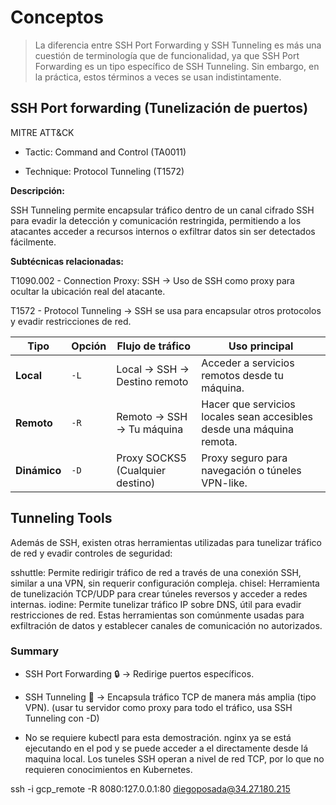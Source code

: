 # Conceptos

> La diferencia entre SSH Port Forwarding y SSH Tunneling es más una cuestión de terminología que de funcionalidad, ya que SSH Port Forwarding es un tipo específico de SSH Tunneling. Sin embargo, en la práctica, estos términos a veces se usan indistintamente.


## SSH Port forwarding (Tunelización de puertos)


MITRE ATT&CK

- Tactic: Command and Control (TA0011)

- Technique: Protocol Tunneling (T1572)


**Descripción:**

SSH Tunneling permite encapsular tráfico dentro de un canal cifrado SSH para evadir la detección y comunicación restringida, permitiendo a los atacantes acceder a recursos internos o exfiltrar datos sin ser detectados fácilmente.

**Subtécnicas relacionadas:**

T1090.002 - Connection Proxy: SSH → Uso de SSH como proxy para ocultar la ubicación real del atacante.

T1572 - Protocol Tunneling → SSH se usa para encapsular otros protocolos y evadir restricciones de red.



| Tipo     | Opción | Flujo de tráfico                 | Uso principal                                              |
|----------|--------|---------------------------------|-----------------------------------------------------------|
| **Local**  | `-L`  | Local → SSH → Destino remoto   | Acceder a servicios remotos desde tu máquina.             |
| **Remoto** | `-R`  | Remoto → SSH → Tu máquina      | Hacer que servicios locales sean accesibles desde una máquina remota. |
| **Dinámico** | `-D`  | Proxy SOCKS5 (Cualquier destino) | Proxy seguro para navegación o túneles VPN-like.          |


## Tunneling Tools


Además de SSH, existen otras herramientas utilizadas para tunelizar tráfico de red y evadir controles de seguridad:

sshuttle: Permite redirigir tráfico de red a través de una conexión SSH, similar a una VPN, sin requerir configuración compleja.
chisel: Herramienta de tunelización TCP/UDP para crear túneles reversos y acceder a redes internas.
iodine: Permite tunelizar tráfico IP sobre DNS, útil para evadir restricciones de red.
Estas herramientas son comúnmente usadas para exfiltración de datos y establecer canales de comunicación no autorizados.


### Summary


- SSH Port Forwarding 🔒 → Redirige puertos específicos.

- SSH Tunneling 🔄 → Encapsula tráfico TCP de manera más amplia (tipo VPN).  (usar tu servidor como proxy para todo el tráfico, usa SSH Tunneling con -D)

- No se requiere kubectl para esta demostración. nginx ya se está ejecutando en el pod y se puede acceder a el directamente desde lá maquina local. Los tuneles SSH operan a nivel de red TCP, por lo que no requieren conocimientos en Kubernetes.

ssh -i gcp_remote -R 8080:127.0.0.1:80 diegoposada@34.27.180.215